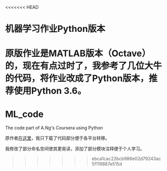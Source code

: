 <<<<<<< HEAD
# 机器学习作业Python版本

原版作业是**MATLAB**版本（**Octave**）的，现在有点过时了，我参考了几位大牛的代码，将作业改成了**Python**版本，推荐使用**Python 3.6**。
=======
# ML_code
The code part of A.Ng's Coursera using Python

原作者[在这里](https://github.com/fengdu78/Coursera-ML-AndrewNg-Notes)，我只下载了代码部分便于各平台转移。

我修改了部分命名空间使其更易读，添加了部分模块注释便于个人学习。
>>>>>>> ebca1cac22bcb986e02d79243ac5f119887e515d
